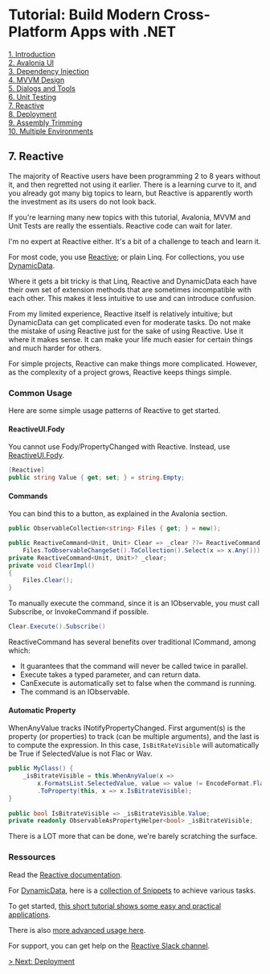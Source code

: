 # Tutorial: Build Modern Cross-Platform Apps with .NET

[1. Introduction](README.md)  
[2. Avalonia UI](2_Avalonia.md)  
[3. Dependency Injection](3_DependencyInjection.md)  
[4. MVVM Design](4_MVVM.md)  
[5. Dialogs and Tools](5_DialogsTools.md)  
[6. Unit Testing](6_UnitTesting.md)  
[7. Reactive](7_Reactive.md)  
[8. Deployment](8_Deployment.md)  
[9. Assembly Trimming](9_AssemblyTrimming.md)  
[10. Multiple Environments](10_MultipleEnvironments.md)

## 7. Reactive

The majority of Reactive users have been programming 2 to 8 years without it, and then regretted not using it earlier. There is a learning curve to it, and you already got many big topics to learn, but Reactive is apparently worth the investment as its users do not look back.

If you're learning many new topics with this tutorial, Avalonia, MVVM and Unit Tests are really the essentials. Reactive code can wait for later.

I'm no expert at Reactive either. It's a bit of a challenge to teach and learn it.

For most code, you use [Reactive](https://www.reactiveui.net/); or plain Linq. For collections, you use [DynamicData](https://github.com/reactivemarbles/DynamicData).

Where it gets a bit tricky is that Linq, Reactive and DynamicData each have their own set of extension methods that are sometimes incompatible with each other. This makes it less intuitive to use and can introduce confusion.

From my limited experience, Reactive itself is relatively intuitive; but DynamicData can get complicated even for moderate tasks. Do not make the mistake of using Reactive just for the sake of using Reactive. Use it where it makes sense. It can make your life much easier for certain things and much harder for others.

For simple projects, Reactive can make things more complicated. However, as the complexity of a project grows, Reactive keeps things simple.

### Common Usage

Here are some simple usage patterns of Reactive to get started.

#### ReactiveUI.Fody

You cannot use Fody/PropertyChanged with Reactive. Instead, use [ReactiveUI.Fody](https://github.com/kswoll/ReactiveUI.Fody).

```c#
[Reactive]
public string Value { get; set; } = string.Empty;
```

#### Commands

You can bind this to a button, as explained in the Avalonia section.

```c#
public ObservableCollection<string> Files { get; } = new();

public ReactiveCommand<Unit, Unit> Clear => _clear ??= ReactiveCommand.Create(ClearImpl,
    Files.ToObservableChangeSet().ToCollection().Select(x => x.Any()));
private ReactiveCommand<Unit, Unit>? _clear;
private void ClearImpl()
{
    Files.Clear();
} 
```

To manually execute the command, since it is an IObservable, you must call Subscribe, or InvokeCommand if possible.

```c#
Clear.Execute().Subscribe()
```

ReactiveCommand has several benefits over traditional ICommand, among which:

- It guarantees that the command will never be called twice in parallel.
- Execute takes a typed parameter, and can return data.
- CanExecute is automatically set to false when the command is running.
- The command is an IObservable.

#### Automatic Property

WhenAnyValue tracks INotifyPropertyChanged. First argument(s) is the property (or properties) to track (can be multiple arguments), and the last is to compute the expression. In this case, `IsBitRateVisible` will automatically be True if SelectedValue is not Flac or Wav.

```c#
public MyClass() {
    _isBitrateVisible = this.WhenAnyValue(x => 
        x.FormatsList.SelectedValue, value => value != EncodeFormat.Flac && value != EncodeFormat.Wav)
        .ToProperty(this, x => x.IsBitrateVisible);
}
    
public bool IsBitrateVisible => _isBitrateVisible.Value;
private readonly ObservableAsPropertyHelper<bool> _isBitrateVisible;
```

There is a LOT more that can be done, we're barely scratching the surface.

### Ressources

Read the [Reactive documentation](https://www.reactiveui.net/docs/).

For [DynamicData](https://github.com/reactivemarbles/DynamicData), here is a [collection of Snippets](https://github.com/RolandPheasant/DynamicData.Snippets) to achieve various tasks.

To get started, [this short tutorial shows some easy and practical applications](https://rehansaeed.com/reactive-extensions-part1-replacing-events/).

There is also [more advanced usage here](http://introtorx.com/).

For support, you can get help on the [Reactive Slack channel](https://reactivex.slack.com).

[> Next: Deployment](8_Deployment.md)
